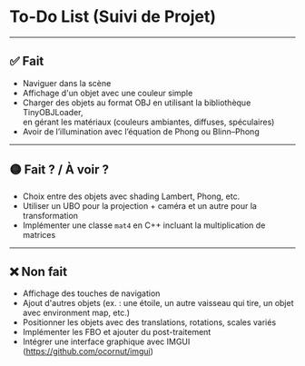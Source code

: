 # To-Do List (Suivi de Projet)

---

## ✅ Fait

- Naviguer dans la scène  
- Affichage d'un objet avec une couleur simple  
- Charger des objets au format OBJ en utilisant la bibliothèque TinyOBJLoader,  
  en gérant les matériaux (couleurs ambiantes, diffuses, spéculaires)  
- Avoir de l’illumination avec l’équation de Phong ou Blinn–Phong

---

## 🟡 Fait ? / À voir ?

- Choix entre des objets avec shading Lambert, Phong, etc.  
- Utiliser un UBO pour la projection + caméra et un autre pour la transformation  
- Implémenter une classe `mat4` en C++ incluant la multiplication de matrices

---

## ❌ Non fait

- Affichage des touches de navigation  
- Ajout d'autres objets (ex. : une étoile, un autre vaisseau qui tire, un objet avec environment map, etc.)  
- Positionner les objets avec des translations, rotations, scales variés  
- Implémenter les FBO et ajouter du post-traitement  
- Intégrer une interface graphique avec IMGUI (https://github.com/ocornut/imgui)
